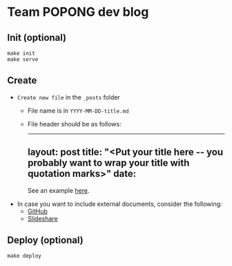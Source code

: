 # Team POPONG dev blog

## Init (optional)

    make init
    make serve

## Create

- `Create new file` in the `_posts` folder
  - File name is in `YYYY-MM-DD-title.md`
  - File header should be as follows:

      ---
      layout: post
      title: "<Put your title here -- you probably want to wrap your title with quotation marks>"
      date: <Put the author name here>
      ---

      <Contents should come here>


    See an example [here](https://raw.githubusercontent.com/teampopong/teampopong.github.io/source/_posts/2016-08-06-open-everything-3.md).
- In case you want to include external documents, consider the following:
    - [GitHub](https://github.com/teampopong/teampopong.github.io/tree/source/docs)
    - [Slideshare](https://slideshare.com/teampopong)


## Deploy (optional)

    make deploy
